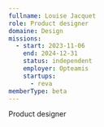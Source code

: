 ```yaml
---
fullname: Louise Jacquet
role: Product designer
domaine: Design
missions:
  - start: 2023-11-06
    end: 2024-12-31
    status: independent
    employer: Opteamis
    startups:
      - reva
memberType: beta
---
```

Product designer